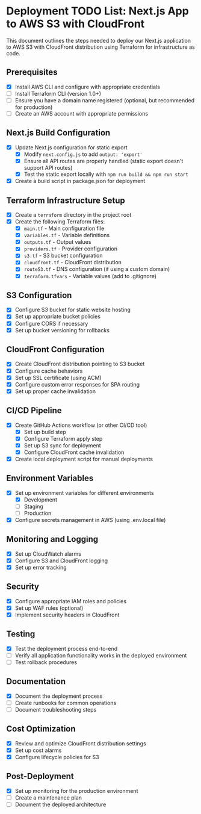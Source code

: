 # Deployment TODO List: Next.js App to AWS S3 with CloudFront

This document outlines the steps needed to deploy our Next.js application to AWS S3 with CloudFront distribution using Terraform for infrastructure as code.

## Prerequisites

- [x] Install AWS CLI and configure with appropriate credentials
- [ ] Install Terraform CLI (version 1.0+)
- [ ] Ensure you have a domain name registered (optional, but recommended for production)
- [ ] Create an AWS account with appropriate permissions

## Next.js Build Configuration

- [x] Update Next.js configuration for static export
  - [x] Modify `next.config.js` to add `output: 'export'`
  - [x] Ensure all API routes are properly handled (static export doesn't support API routes)
  - [x] Test the static export locally with `npm run build && npm run start`
- [x] Create a build script in package.json for deployment

## Terraform Infrastructure Setup

- [x] Create a `terraform` directory in the project root
- [x] Create the following Terraform files:
  - [x] `main.tf` - Main configuration file
  - [x] `variables.tf` - Variable definitions
  - [x] `outputs.tf` - Output values
  - [x] `providers.tf` - Provider configuration
  - [x] `s3.tf` - S3 bucket configuration
  - [x] `cloudfront.tf` - CloudFront distribution
  - [x] `route53.tf` - DNS configuration (if using a custom domain)
  - [x] `terraform.tfvars` - Variable values (add to .gitignore)

## S3 Configuration

- [x] Configure S3 bucket for static website hosting
- [x] Set up appropriate bucket policies
- [x] Configure CORS if necessary
- [x] Set up bucket versioning for rollbacks

## CloudFront Configuration

- [x] Create CloudFront distribution pointing to S3 bucket
- [x] Configure cache behaviors
- [x] Set up SSL certificate (using ACM)
- [x] Configure custom error responses for SPA routing
- [x] Set up proper cache invalidation

## CI/CD Pipeline

- [x] Create GitHub Actions workflow (or other CI/CD tool)
  - [x] Set up build step
  - [x] Configure Terraform apply step
  - [x] Set up S3 sync for deployment
  - [x] Configure CloudFront cache invalidation
- [x] Create local deployment script for manual deployments

## Environment Variables

- [x] Set up environment variables for different environments
  - [x] Development
  - [ ] Staging
  - [ ] Production
- [x] Configure secrets management in AWS (using .env.local file)

## Monitoring and Logging

- [x] Set up CloudWatch alarms
- [x] Configure S3 and CloudFront logging
- [x] Set up error tracking

## Security

- [x] Configure appropriate IAM roles and policies
- [x] Set up WAF rules (optional)
- [x] Implement security headers in CloudFront

## Testing

- [x] Test the deployment process end-to-end
- [ ] Verify all application functionality works in the deployed environment
- [ ] Test rollback procedures

## Documentation

- [x] Document the deployment process
- [ ] Create runbooks for common operations
- [ ] Document troubleshooting steps

## Cost Optimization

- [x] Review and optimize CloudFront distribution settings
- [x] Set up cost alarms
- [x] Configure lifecycle policies for S3

## Post-Deployment

- [x] Set up monitoring for the production environment
- [ ] Create a maintenance plan
- [ ] Document the deployed architecture 